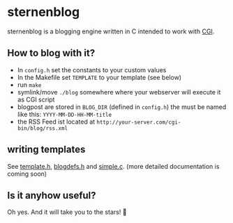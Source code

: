 # sternenblog
sternenblog is a blogging engine written in C intended to work with [CGI](https://de.wikipedia.org/wiki/Common_Gateway_Interface).

## How to blog with it?
* In `config.h` set the constants to your custom values
* In the Makefile set `TEMPLATE` to your template (see below)
* run `make`
* symlink/move `./blog` somewhere where your webserver will execute it as CGI script
* blogpost are stored in `BLOG_DIR` (defined in `config.h`) the must be named like this: `YYYY-MM-DD-HH-MM-title`
* the RSS Feed ist located at `http://your-server.com/cgi-bin/blog/rss.xml`

## writing templates
See [template.h](./template.h), [blogdefs.h](./blogdefs.h) and [simple.c](./templates/simple.c).
(more detailed documentation is coming soon)

## Is it anyhow useful?
Oh yes. And it will take you to the stars! :stars:
